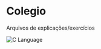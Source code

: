 # Colegio
Arquivos de explicações/exercícios

![C Language](https://anam-it.com/wp-content/uploads/2019/05/Clanguage-1024x341.png)
